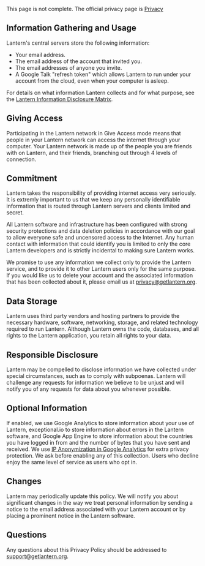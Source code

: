This page is not complete.
The official privacy page is [Privacy](https://github.com/getlantern/lantern/wiki/Privacy)

## <a name="information-gathering-and-usage"></a>Information Gathering and Usage
Lantern's central servers store the following information:

* Your email address.
* The email address of the account that invited you.
* The email addresses of anyone you invite.
* A Google Talk "refresh token" which allows Lantern to run under your account from the cloud, even when your computer is asleep.


For details on what information Lantern collects and for what purpose, see the <a href="https://docs.google.com/a/getlantern.org/spreadsheet/pub?key=0Ap6nn0WEcFTRdHUtTm9GcFpsNFpoOGFXQlBfODN4TkE&single=true&gid=0&output=html" target="_blank">Lantern Information Disclosure Matrix</a>.

## Giving Access

Participating in the Lantern network in Give Access mode means that people in your Lantern network can access the internet through your computer. Your Lantern network is made up of the people you are friends with on Lantern, and their friends, branching out through 4 levels of connection.

## <a name="commitment"></a>Commitment
Lantern takes the responsibility of providing internet access very seriously. It is extremly important to us that we keep any personally identifiable information that is routed through Lantern servers and clients limited and secret. 

All Lantern software and infrastructure has been configured with strong security protections and data deletion policies in accordance with our goal to allow everyone safe and uncensored access to the Internet. Any human contact with information that could identify you is limited to only the core Lantern developers and is strictly incidental to making sure Lantern works.

We promise to use any information we collect only to provide the Lantern service, and to provide it to other Lantern users only for the same purpose. If you would like us to delete your account and the associated information that has been collected about it, please email us at privacy@getlantern.org.

## <a name="data-storage"></a>Data Storage
Lantern uses third party vendors and hosting partners to provide the necessary hardware, software, networking, storage, and related technology required to run Lantern. Although Lantern owns the code, databases, and all rights to the Lantern application, you retain all rights to your data.

## <a name="responsible-disclosure"></a>Responsible Disclosure
Lantern may be compelled to disclose information we have collected under special circumstances, such as to comply with subpoenas. Lantern will challenge any requests for information we believe to be unjust and will notify you of any requests for data about you whenever possible.


## <a name="optional-information"></a>Optional Information
If enabled, we use Google Analytics to store information about your use of Lantern, exceptional.io to store information about errors in the Lantern software, and Google App Engine to store information about the countries you have logged in from and the number of bytes that you have sent and received. We use [IP Anonymization in Google Analytics](https://support.google.com/analytics/answer/2763052?hl=en) for extra privacy protection. We ask before enabling any of this collection. Users who decline enjoy the same level of service as users who opt in.

## <a name="changes"></a>Changes
Lantern may periodically update this policy. We will notify you about significant changes in the way we treat personal information by sending a notice to the email address associated with your Lantern account or by placing a prominent notice in the Lantern software.

## <a name="questions"></a>Questions
Any questions about this Privacy Policy should be addressed to support@getlantern.org.